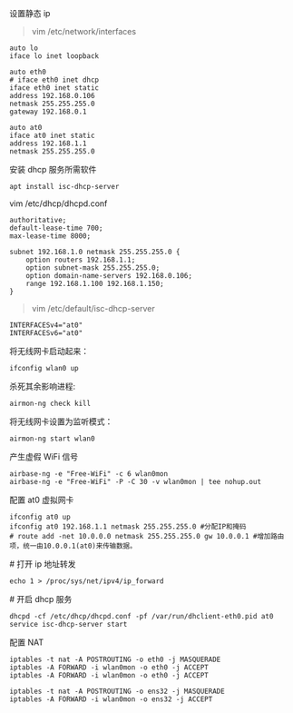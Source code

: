 设置静态 ip

> vim /etc/network/interfaces

```shell
auto lo
iface lo inet loopback

auto eth0
# iface eth0 inet dhcp
iface eth0 inet static
address 192.168.0.106
netmask 255.255.255.0
gateway 192.168.0.1

auto at0
iface at0 inet static
address 192.168.1.1
netmask 255.255.255.0
```

安装 dhcp 服务所需软件

```
apt install isc-dhcp-server
```



vim /etc/dhcp/dhcpd.conf

```shell
authoritative;
default-lease-time 700;
max-lease-time 8000;

subnet 192.168.1.0 netmask 255.255.255.0 {
	option routers 192.168.1.1;
	option subnet-mask 255.255.255.0;
	option domain-name-servers 192.168.0.106;
	range 192.168.1.100 192.168.1.150;
}
```

> vim /etc/default/isc-dhcp-server

```shell
INTERFACESv4="at0"
INTERFACESv6="at0"
```

将无线网卡启动起来：

```shell
ifconfig wlan0 up
```

杀死其余影响进程:

```shell
airmon-ng check kill
```

将无线网卡设置为监听模式：

```shell
airmon-ng start wlan0
```

产生虚假 WiFi 信号

```shell
airbase-ng -e "Free-WiFi" -c 6 wlan0mon
airbase-ng -e "Free-WiFi" -P -C 30 -v wlan0mon | tee nohup.out
```

配置 at0 虚拟网卡

```shell
ifconfig at0 up
ifconfig at0 192.168.1.1 netmask 255.255.255.0 #分配IP和掩码
# route add -net 10.0.0.0 netmask 255.255.255.0 gw 10.0.0.1 #增加路由项，统一由10.0.0.1(at0)来传输数据。
```

\# 打开 ip 地址转发

```shell
echo 1 > /proc/sys/net/ipv4/ip_forward
```

\# 开启 dhcp 服务

```shell
dhcpd -cf /etc/dhcp/dhcpd.conf -pf /var/run/dhclient-eth0.pid at0
service isc-dhcp-server start
```

配置 NAT

```
iptables -t nat -A POSTROUTING -o eth0 -j MASQUERADE 
iptables -A FORWARD -i wlan0mon -o eth0 -j ACCEPT
iptables -A FORWARD -i wlan0mon -o eth0 -j ACCEPT 

iptables -t nat -A POSTROUTING -o ens32 -j MASQUERADE 
iptables -A FORWARD -i wlan0mon -o ens32 -j ACCEPT
```

